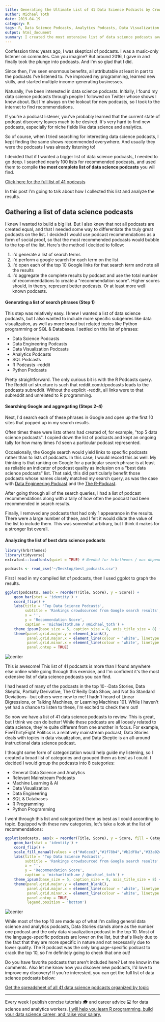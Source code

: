 ```yaml
---
title: Generating the Ultimate List of 41 Data Science Podcasts by Crowdsourcing Google Results
author: Michael Toth
date: 2019-04-19
category: R
tags: R, Data Science Podcasts, Analytics Podcasts, Data Visualization Podcasts, Machine Learning Podcasts
output: html_document
summary: I created the most extensive list of data science podcasts available by crowdsourcing results from Google search into this my own ultimate list of 41 data science podcasts.
---
```




Confession time: years ago, I was skeptical of podcasts. I was a music-only listener on commutes. Can you imagine? But around 2016, I gave in and finally took the plunge into podcasts. And I'm so glad that I did. 

Since then, I've seen enormous benefits, all attributable at least in part to the podcasts I've listened to. I've improved my programming, learned new skills, and started multiple income-generating businesses.

Naturally, I've been interested in data science podcasts. Initially, I found my data science podcasts through people I followed on Twitter whose shows I knew about. But I'm always on the lookout for new podcasts, so I took to the internet to find recommendations.

If you're a podcast listener, you've probably learned that the current state of podcast discovery leaves much to be desired. It's very hard to find new podcasts, especially for niche fields like data science and analytics. 

So of course, when I tried searching for interesting data science podcasts, I kept finding the same shows recommended everywhere. And usually they were the podcasts I was already listening to! 

I decided that if I wanted a bigger list of data science podcasts, I needed to go deep. I searched nearly 100 lists for recommended podcasts, and used them to compile **the most complete list of data science podcasts** you will find. 

[Click here for the full list of 41 podcasts](https://mailchi.mp/d18f2f50ca14/data-science-podcasts)

In this post I'm going to talk about how I collected this list and analyze the results.

## Gathering a list of data science podcasts

I knew I wanted to build a big list. But I also knew that not all podcasts are created equal, and that I needed some way to differentiate the truly great podcasts on the list. I decided I would use podcast recommendations as a form of social proof, so that the most recommended podcasts would bubble to the top of the list. Here's the method I decided to follow:

1. I'd generate a list of search terms
2. I'd perform a google search for each term on the list
3. I'd open each of the top 10 Google links for that search term and note all the results
4. I'd aggregate the complete results by podcast and use the total number of recommendations to create a "recommendation score". Higher scores should, in theory, represent better podcasts. Or at least more well known podcasts.

#### Generating a list of search phrases (Step 1)

This step was relatively easy. I knew I wanted a list of data science podcasts, but I also wanted to include more specific subgenres like data visualization, as well as more broad but related topics like Python programming or SQL & Databases. I settled on this list of phrases:

* Data Science Podcasts
* Data Engineering Podcasts
* Data Visualization Podcasts
* Analytics Podcasts
* SQL Podcasts
* R Podcasts -reddit
* Python Podcasts

Pretty straightforward. The only curious bit is with the R Podcasts query. The Reddit url structure is such that reddit.com/r/podcasts leads to the podcasts subreddit. Without the explicit -reddit, all links were to that subreddit and unrelated to R programming.

#### Searching Google and aggregating (Steps 2-4)

Next, I'd search each of these phrases in Google and open up the first 10 sites that popped up in my search results.

Often times these were lists others had created of, for example, "top 5 data science podcasts". I copied down the list of podcasts and kept an ongoing tally for how many times I'd seen a particular podcast represented. 

Occasionally, the Google search would yield links to specific podcasts rather than to lists of podcasts. In this case, I would record this as well. My thinking is that ranking on Google for a particular search phrase is at least as reliable an indicator of podcast quality as inclusion on a "best data science podcasts" list. That said, this did particularly benefit those podcasts whose names closely matched my search query, as was the case with [Data Engineering Podcast](https://www.dataengineeringpodcast.com/) and the [The R-Podcast](https://r-podcast.org/).

After going through all of the search queries, I had a list of podcast recommendations along with a tally of how often the podcast had been recommended in search results.

Finally, I removed any podcasts that had only 1 appearance in the results. There were a large number of these, and I felt it would dilute the value of the list to include them. This was somewhat arbitrary, but I think it makes for a stronger list overall.

#### Analyzing the list of best data science podcasts


```r
library(hrbrthemes)
library(tidyverse)
extrafont::loadfonts(quiet = TRUE) # Needed for hrbrthemes / mac dependency issue

podcasts <- read_csv('~/Desktop/best_podcasts.csv')
```

First I read in my compiled list of podcasts, then I used ggplot to graph the results.


```r
ggplot(podcasts, aes(x = reorder(Title, Score), y = Score)) +
    geom_bar(stat = 'identity') +
    coord_flip() +
    labs(title = 'Top Data Science Podcasts',
         subtitle = 'Rankings crowdsourced from Google search results',
         x = '',
         y = 'Recommendation Score',
         caption = 'michaeltoth.me / @michael_toth') +
    theme_ipsum(base_size = 5, caption_size = 8, axis_title_size = 8) +
    theme(panel.grid.major.y = element_blank(),
          panel.grid.major.x = element_line(colour = 'white', linetype = 'dotted'),
          panel.grid.minor.x = element_line(colour = 'white', linetype = 'dotted'),
          panel.ontop = TRUE)
```

<img src="/figures/20190415_best_ds_podcasts/graph_podcasts-1.png" title="center" alt="center" style="display: block; margin: auto;" />

This is awesome! This list of 41 podcasts is more than I found anywhere else online while going through this exercise, and I'm confident it's the most extensive list of data science podcasts you can find. 

I had heard of many of the podcasts in the top 10--Data Stories, Data Skeptic, Partially Derivative, The O'Reilly Data Show, and Not So Standard Deviations--but others were new to me! I hadn't heard of Linear Digressions, or Talking Machines, or Learning Machines 101. While I haven't yet had a chance to listen to these, I'm excited to check them out!

So now we have a list of 41 data science podcasts to review. This is great, but I think we can do better! While these podcasts are all loosely related to data science, they're quite different from one another in focus. For example, FiveThirtyEight Politics is a relatively mainstream podcast, Data Stories deals with topics in data visualization, and Data Skeptic is an all-around instructional data science podcast. 

I thought some form of categorization would help guide my listening, so I created a broad list of categories and grouped them as best as I could. I decided I would group the podcasts into 8 categories:

* General Data Science and Analytics
* Relevant Mainstream Podcasts     
* Machine Learning & AI            
* Data Visualization               
* Data Engineering                 
* SQL & Databases                  
* R Programming                    
* Python Programming 

I went through this list and categorized them as best as I could according to topic. Equipped with these new categories, let's take a look at the list of recommendations: 


```r
ggplot(podcasts, aes(x = reorder(Title, Score), y = Score, fill = Category)) +
    geom_bar(stat = 'identity') +
    coord_flip() +
    scale_fill_manual(values = c("#a6cee3","#1f78b4","#b2df8a","#33a02c","#fb9a99","#e31a1c","#fdbf6f","#ff7f00")) +
    labs(title = 'Top Data Science Podcasts',
         subtitle = 'Rankings crowdsourced from Google search results',
         x = '',
         y = 'Recommendation Score',
         caption = 'michaeltoth.me / @michael_toth') +
    theme_ipsum(base_size = 5, caption_size = 8, axis_title_size = 8) +
    theme(panel.grid.major.y = element_blank(),
          panel.grid.major.x = element_line(colour = 'white', linetype = 'dotted'),
          panel.grid.minor.x = element_line(colour = 'white', linetype = 'dotted'),
          panel.ontop = TRUE,
          legend.position = 'bottom')
```

<img src="/figures/20190415_best_ds_podcasts/graph_podcasts_by_topic-1.png" title="center" alt="center" style="display: block; margin: auto;" />

While most of the top 10 are made up of what I'm calling general data science and analytics podcasts, Data Stories stands alone as the number one podcast and the only data visualization podcast in the top 10. Most of the language-specific podcasts are lower on the list, but that's likely due to the fact that they are more specific in nature and not necessarily due to lower quality. The R podcast was the only language-specific podcast to crack the top 10, so I'm definitely going to check that one out!

Do you have favorite podcasts that aren't included here? Let me know in the comments. Also let me know how you discover new podcasts, I'd love to improve my discovery! If you're interested, you can get the full list of data science podcasts below:

[Get the spreadsheet of all 41 data science podcasts organized by topic](https://mailchi.mp/d18f2f50ca14/data-science-podcasts)

------

Every week I publish concise tutorials 🎓 and career advice 💻 for data science and analytics workers. [I will help you learn R programming, build your data science career, and raise your salary.](http://eepurl.com/gmYioz)
